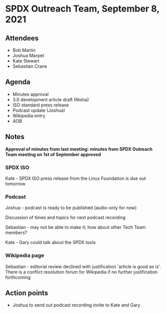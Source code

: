 # SPDX Outreach Team, September 8, 2021

## Attendees

* Bob Martin
* Joshua Marpet
* Kate Stewart
* Sebastian Crane

## Agenda

* Minutes approval
* 3.0 development article draft (Nisha)
* ISO standard press release
* Podcast update (Joshua)
* Wikipedia entry
* AOB

## Notes

**Approval of minutes from last meeting: minutes from SPDX Outreach Team meeting on 1st of September approved**

### SPDX ISO

Kate - SPDX ISO press release from the Linux Foundation is due out tomorrow

### Podcast

Joshua - podcast is ready to be published (audio-only for now)

Discussion of times and topics for next podcast recording

Sebastian - may not be able to make it; how about other Tech Team members?

Kate - Gary could talk about the SPDX tools

### Wikipedia page

Sebastian - editorial review declined with justification 'article is good as is'. There is a conflict resolution forum for Wikipedia if no further justification forthcoming

## Action points

* Joshua to send out podcast recording invite to Kate and Gary